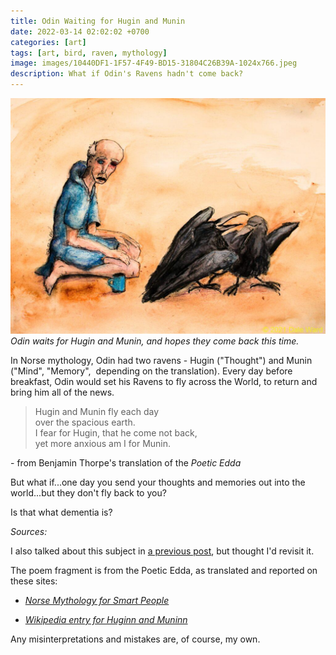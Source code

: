 ```yaml
---
title: Odin Waiting for Hugin and Munin
date: 2022-03-14 02:02:02 +0700
categories: [art]
tags: [art, bird, raven, mythology]
image: images/10440DF1-1F57-4F49-BD15-31804C26B39A-1024x766.jpeg
description: What if Odin's Ravens hadn't come back?
---
```



![picture](images/10440DF1-1F57-4F49-BD15-31804C26B39A-1024x766.jpeg)
*Odin waits for Hugin and Munin, and hopes they come back this time.*

In Norse mythology, Odin had two ravens - Hugin ("Thought") and Munin ("Mind", "Memory",  depending on the translation). Every day before breakfast, Odin would set his Ravens to fly across the World, to return and bring him all of the news.

> Hugin and Munin fly each day  
> over the spacious earth.  
> I fear for Hugin, that he come not back,  
> yet more anxious am I for Munin.

\- from Benjamin Thorpe's translation of the _Poetic Edda_  


But what if...one day you send your thoughts and memories out into the world...but they don't fly back to you?

Is that what dementia is? 


_Sources:_

I also talked about this subject in [a previous post](/blog/2017/10/06/Odins-Birds-Reflections-on-Thought-and-Memory), but thought I'd revisit it.

The poem fragment is from the Poetic Edda, as translated and reported on these sites:

- _[Norse Mythology for Smart People](https://norse-mythology.org/gods-and-creatures/others/hugin-and-munin/)_

- _[Wikipedia entry for Huginn and Muninn](https://en.wikipedia.org/wiki/Huginn_and_Muninn)_



Any misinterpretations and mistakes are, of course, my own.
